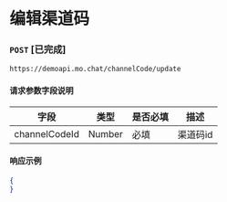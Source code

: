 # 编辑渠道码
### `POST`  [已完成]
```
https://demoapi.mo.chat/channelCode/update
```

#### 请求参数字段说明

| 字段  | 类型 | 是否必填 | 描述|
| ------------- | ------------- | ------------------ | ------------------ |
| channelCodeId  | Number  | 必填 | 渠道码id |


#### 响应示例

```json
{
}
```